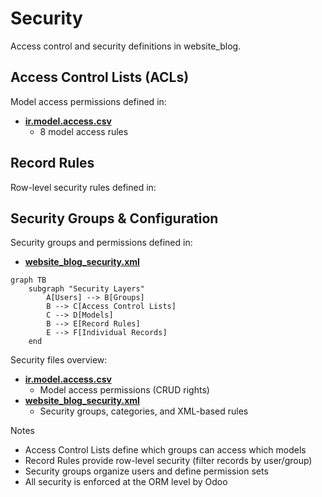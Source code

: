 # Security

Access control and security definitions in website_blog.

## Access Control Lists (ACLs)

Model access permissions defined in:
- **[ir.model.access.csv](../website_blog/security/ir.model.access.csv)**
  - 8 model access rules

## Record Rules

Row-level security rules defined in:

## Security Groups & Configuration

Security groups and permissions defined in:
- **[website_blog_security.xml](../website_blog/security/website_blog_security.xml)**

```mermaid
graph TB
    subgraph "Security Layers"
        A[Users] --> B[Groups]
        B --> C[Access Control Lists]
        C --> D[Models]
        B --> E[Record Rules]
        E --> F[Individual Records]
    end
```

Security files overview:
- **[ir.model.access.csv](../website_blog/security/ir.model.access.csv)**
  - Model access permissions (CRUD rights)
- **[website_blog_security.xml](../website_blog/security/website_blog_security.xml)**
  - Security groups, categories, and XML-based rules

Notes
- Access Control Lists define which groups can access which models
- Record Rules provide row-level security (filter records by user/group)
- Security groups organize users and define permission sets
- All security is enforced at the ORM level by Odoo
